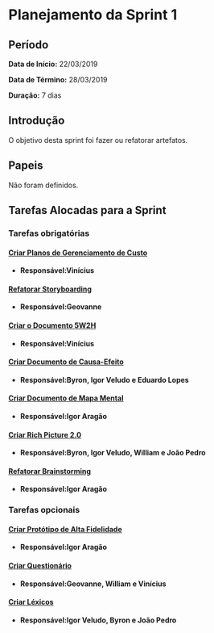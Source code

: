 # Planejamento da Sprint 1

## Período
**Data de Início:** 22/03/2019  

**Data de Término:** 28/03/2019

**Duração:** 7 dias

## Introdução
O objetivo desta sprint foi fazer ou refatorar artefatos.

## Papeis
Não foram definidos.

## Tarefas Alocadas para a Sprint
### Tarefas obrigatórias

#### [Criar Planos de Gerenciamento de Custo](https://github.com/ads-2019-1/ads-2019-1/issues/10)
* **Responsável:Vinícius**  

#### [Refatorar Storyboarding](https://github.com/ads-2019-1/ads-2019-1/issues/34)
* **Responsável:Geovanne**

#### [Criar o Documento 5W2H](https://github.com/ads-2019-1/ads-2019-1/issues/13)
* **Responsável:Vinícius**  

#### [Criar Documento de Causa-Efeito](https://github.com/ads-2019-1/ads-2019-1/issues/32)
* **Responsável:Byron, Igor Veludo e Eduardo Lopes**  

#### [Criar Documento de Mapa Mental](https://github.com/ads-2019-1/ads-2019-1/issues/33)
* **Responsável:Igor Aragão**  

#### [Criar Rich Picture 2.0](https://github.com/ads-2019-1/ads-2019-1/issues/8)
* **Responsável:Byron, Igor Veludo, William e João Pedro**  

#### [Refatorar Brainstorming](https://github.com/ads-2019-1/ads-2019-1/issues/36)
* **Responsável:Igor Aragão**  


### Tarefas opcionais

#### [Criar Protótipo de Alta Fidelidade](https://github.com/ads-2019-1/ads-2019-1/issues/12)
* **Responsável:Igor Aragão**  

#### [Criar Questionário](https://github.com/ads-2019-1/ads-2019-1/issues/35)
* **Responsável:Geovanne, William e Vinícius**  



#### [Criar Léxicos](https://github.com/ads-2019-1/ads-2019-1/issues/37)
* **Responsável:Igor Veludo, Byron e João Pedro**  
